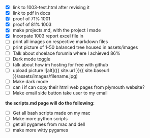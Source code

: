 - [X] link to 1003-test.html after revising it
- [X] link to pdf in docs
- [X] proof of 71% 1001
- [X] proof of 81% 1003
- [X] make projects.md, with the project i made
- [X] Incorpate 1003 report excel file in
- [ ] print all images on respective markdown files
- [ ] print picture of 1-50 balanced tree housed in assets/images
- [ ] Talk about shoelace forumla where I achieved 86%
- [ ] Dark mode toggle
- [ ] talk about how im hosting for free with github
- [ ] upload picture ![alt]({{ site.url }}{{ site.baseurl }}/assets/images/filename.jpg)
- [ ] Make dark mode
- [ ] can i if can copy their html web pages from plymouth website?
- [ ] Make email side button take user to my email

**the scripts.md page will do the following:**

- [ ] Get all bash scripts made on my mac
- [ ] Make more python scripts
- [ ] get all pygames from mac and dell
- [ ] make more witty pygames
